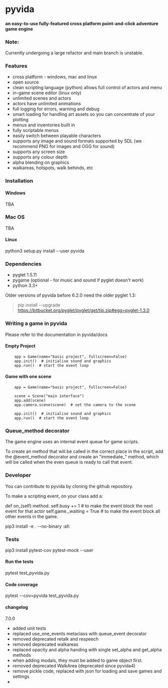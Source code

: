 pyvida
======
#### an easy-to-use fully-featured cross platform point-and-click adventure game engine ####

### Note:
Currently undergoing a large refactor and main branch is unstable.

### Features ###

* cross platform - windows, mac and linux
* open source
* clean scripting language (python) allows full control of actors and menu
* in-game scene editor (linux only)
* unlimited scenes and actors
* actors have unlimited animations
* full logging for errors, warning and debug 
* smart loading for handling art assets so you can concentrate of your plotting
* menus and inventories built in
* fully scriptable menus
* easily switch between playable characters
* supports any image and sound formats supported by SDL (we recommend PNG for images and OGG for sound)
* supports any screen size
* supports any colour depth
* alpha blending on graphics
* walkareas, hotspots, walk behinds, etc

### Installation ###

#### Windows ####

TBA

### Mac OS ####

TBA

#### Linux ####

python3 setup.py install --user pyvida

### Dependencies ###

 * pyglet 1.5.11
 * pygame (optional - for music and sound if pyglet doesn't work)
 * python 3.3+

Older versions of pyvida before 6.2.0 need the older pyglet 1.3:
>pip install --upgrade https://bitbucket.org/pyglet/pyglet/get/tip.zip#egg=pyglet-1.3.0

### Writing a game in pyvida ###

Please refer to the documentation in pyvida/docs

#### Empty Project ####

```
    app = Game(name="basic project", fullscreen=False)
    app.init()  # initialise sound and graphics
    app.run()  # start the event loop
```

#### Game with one scene ####
```
    app = Game(name="basic project", fullscreen=False)

    scene = Scene("main interface")
    app.add(scene)
    app.camera.scene(scene)  # set the camera to the scene

    app.init()  # initialise sound and graphics
    app.run()  # start the event loop
```

### Queue_method decorator
The game engine uses an internal event queue for game scripts.

To create an method that will be called in the correct place in the script, add the @event_method decorator
and create an "immediate_<method>" method, which will be called when the even queue is ready to call that event.

### Developer ###

You can contribute to pyvida by cloning the github repository.

To make a scripting event, on your class add a:

def on_<event>(self) method.
    self.busy += 1 # to make the event block the next event for that actor
    self.game._waiting = True  # to make the event block all other events in the game.


pip3 install -e . --no-binary :all:

### Tests ###
pip3 install pytest-cov pytest-mock --user

#### Run the tests
pytest test_pyvida.py

#### Code coverage
pytest --cov=pyvida test_pyvida.py


#### changelog
7.0.0
- added unit tests
- replaced use_one_events metaclass with queue_event decorator
- removed deprecated retalk and respeech
- removed deprecated walkareas
- replaced opacity and alpha handing with single set_alpha and get_alpha methods
- when adding modals, they must be added to game object first.
- removed deprecated WalkArea (deprecated since pyvida4)
- remove pickle code, replaced with json for loading and save games and settings
- 
